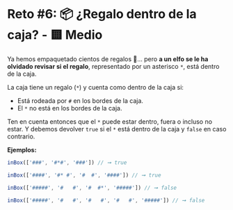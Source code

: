 # Reto #6: 📦 ¿Regalo dentro de la caja? - 🟨 Medio

Ya hemos empaquetado cientos de regalos 🎁… pero **a un elfo se le ha olvidado revisar si el regalo**, representado por un asterisco `*`, está dentro de la caja.

La caja tiene un regalo (`*`) y cuenta como dentro de la caja si:

- Está rodeada por `#` en los bordes de la caja.
- El `*` no está en los bordes de la caja.

Ten en cuenta entonces que el `*` puede estar dentro, fuera o incluso no estar. Y debemos devolver `true` si el `*` está dentro de la caja y `false` en caso contrario.

**Ejemplos:**

```js
inBox(['###', '#*#', '###']) // ➞ true

inBox(['####', '#* #', '#  #', '####']) // ➞ true

inBox(['#####', '#   #', '#  #*', '#####']) // ➞ false

inBox(['#####', '#   #', '#   #', '#   #', '#####']) // ➞ false
```

